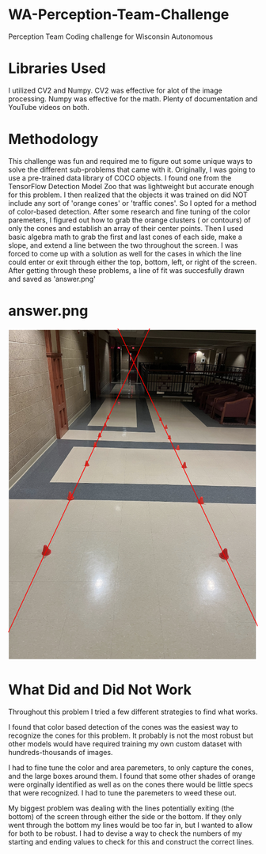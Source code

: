 # WA-Perception-Team-Challenge
Perception Team Coding challenge for Wisconsin Autonomous 

# Libraries Used
I utilized CV2 and Numpy. CV2 was effective for alot of the image processing. Numpy was effective for the math. Plenty of documentation and YouTube videos on both. 

# Methodology
This challenge was fun and required me to figure out some unique ways to solve the different sub-problems that came with it. Originally, I was going to use a pre-trained data library of COCO objects. I found one from the TensorFlow Detection Model Zoo that was lightweight but accurate enough for this problem. I then realized that the objects it was trained on did NOT include any sort of 'orange cones' or 'traffic cones'. So I opted for a method of color-based detection. After some research and fine tuning of the color paremeters, I figured out how to grab the orange clusters ( or contours) of only the cones and establish an array of their center points. Then I used basic algebra math to grab the first and last cones of each side, make a slope, and extend a line between the two throughout the screen. I was forced to come up with a solution as well for the cases in which the line could enter or exit through either the top, bottom, left, or right of the screen. After getting through these problems, a line of fit was succesfully drawn and saved as 'answer.png'

# answer.png 
![Cone Detection](answer.png)

# What Did and Did Not Work 
Throughout this problem I tried a few different strategies to find what works. 

I found that color based detection of the cones was the easiest way to recognize the cones for this problem. It probably is not the most robust but other models would have required training my own custom dataset with hundreds-thousands of images. 

I had to fine tune the color and area paremeters, to only capture the cones, and the large boxes around them. I found that some other shades of orange were orginally identified as well as on the cones there would be little specs that were recognized. I had to tune the paremeters to weed these out. 

My biggest problem was dealing with the lines potentially exiting (the bottom) of the screen through either the side or the bottom. If they only went through the bottom my lines would be too far in, but I wanted to allow for both to be robust. I had to devise a way to check the numbers of my starting and ending values to check for this and construct the correct lines. 
